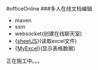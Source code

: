 #officeOnline
###多人在线文档编辑

* maven
* ssm
* websocket(创建在线聊天室)
* {[sheetJS](https://github.com/SheetJS/sheetjs)}(读取excel文件)
* {[MyExcel](https://gitee.com/beany/myExcel)}(显示表格数据)

正在施工中。。。